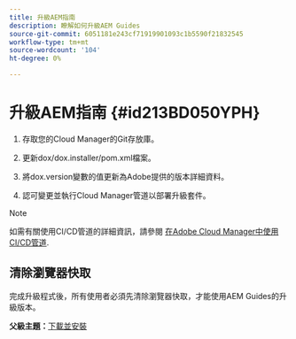 ```yaml
---
title: 升級AEM指南
description: 瞭解如何升級AEM Guides
source-git-commit: 6051181e243cf71919901093c1b5590f21832545
workflow-type: tm+mt
source-wordcount: '104'
ht-degree: 0%

---
```



# 升級AEM指南 {#id213BD050YPH}

1. 存取您的Cloud Manager的Git存放庫。

1. 更新dox/dox.installer/pom.xml檔案。

1. 將dox.version變數的值更新為Adobe提供的版本詳細資料。

1. 認可變更並執行Cloud Manager管道以部署升級套件。


>[!NOTE]
>
> 如需有關使用CI/CD管道的詳細資訊，請參閱 [在Adobe Cloud Manager中使用CI/CD管道](https://experienceleague.adobe.com/docs/experience-manager-learn/foundation/cloud-manager/use-the-cicd-pipeline-in-cloud-manager-for-aem.html).

## 清除瀏覽器快取

完成升級程式後，所有使用者必須先清除瀏覽器快取，才能使用AEM Guides的升級版本。

**父級主題：**[&#x200B;下載並安裝](download-install.md)

